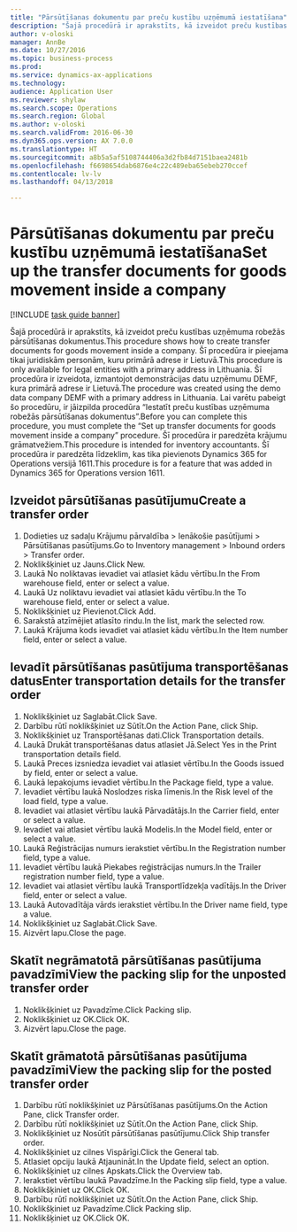 ```yaml
--- 
title: "Pārsūtīšanas dokumentu par preču kustību uzņēmumā iestatīšana"
description: "Šajā procedūrā ir aprakstīts, kā izveidot preču kustības uzņēmuma robežās pārsūtīšanas dokumentus."
author: v-oloski
manager: AnnBe
ms.date: 10/27/2016
ms.topic: business-process
ms.prod: 
ms.service: dynamics-ax-applications
ms.technology: 
audience: Application User
ms.reviewer: shylaw
ms.search.scope: Operations
ms.search.region: Global
ms.author: v-oloski
ms.search.validFrom: 2016-06-30
ms.dyn365.ops.version: AX 7.0.0
ms.translationtype: HT
ms.sourcegitcommit: a8b5a5af5108744406a3d2fb84d7151baea2481b
ms.openlocfilehash: f6698654dab6876e4c22c489eba65ebeb270ccef
ms.contentlocale: lv-lv
ms.lasthandoff: 04/13/2018

---
```

# <a name="set-up-the-transfer-documents-for-goods-movement-inside-a-company"></a><span data-ttu-id="51384-103">Pārsūtīšanas dokumentu par preču kustību uzņēmumā iestatīšana</span><span class="sxs-lookup"><span data-stu-id="51384-103">Set up the transfer documents for goods movement inside a company</span></span>

[!INCLUDE [task guide banner](../../includes/task-guide-banner.md)]

<span data-ttu-id="51384-104">Šajā procedūrā ir aprakstīts, kā izveidot preču kustības uzņēmuma robežās pārsūtīšanas dokumentus.</span><span class="sxs-lookup"><span data-stu-id="51384-104">This procedure shows how to create transfer documents for goods movement inside a company.</span></span> <span data-ttu-id="51384-105">Šī procedūra ir pieejama tikai juridiskām personām, kuru primārā adrese ir Lietuvā.</span><span class="sxs-lookup"><span data-stu-id="51384-105">This procedure is only available for legal entities with a primary address in Lithuania.</span></span> <span data-ttu-id="51384-106">Šī procedūra ir izveidota, izmantojot demonstrācijas datu uzņēmumu DEMF, kura primārā adrese ir Lietuvā.</span><span class="sxs-lookup"><span data-stu-id="51384-106">The procedure was created using the demo data company DEMF with a primary address in Lithuania.</span></span> <span data-ttu-id="51384-107">Lai varētu pabeigt šo procedūru, ir jāizpilda procedūra “Iestatīt preču kustības uzņēmuma robežās pārsūtīšanas dokumentus”.</span><span class="sxs-lookup"><span data-stu-id="51384-107">Before you can complete this procedure, you must complete the “Set up transfer documents for goods movement inside a company” procedure.</span></span> <span data-ttu-id="51384-108">Šī procedūra ir paredzēta krājumu grāmatvežiem.</span><span class="sxs-lookup"><span data-stu-id="51384-108">This procedure is intended for inventory accountants.</span></span> <span data-ttu-id="51384-109">Šī procedūra ir paredzēta līdzeklim, kas tika pievienots Dynamics 365 for Operations versijā 1611.</span><span class="sxs-lookup"><span data-stu-id="51384-109">This procedure is for a feature that was added in Dynamics 365 for Operations version 1611.</span></span>


## <a name="create-a-transfer-order"></a><span data-ttu-id="51384-110">Izveidot pārsūtīšanas pasūtījumu</span><span class="sxs-lookup"><span data-stu-id="51384-110">Create a transfer order</span></span>
1. <span data-ttu-id="51384-111">Dodieties uz sadaļu Krājumu pārvaldība > Ienākošie pasūtījumi > Pārsūtīšanas pasūtījums.</span><span class="sxs-lookup"><span data-stu-id="51384-111">Go to Inventory management > Inbound orders > Transfer order.</span></span>
2. <span data-ttu-id="51384-112">Noklikšķiniet uz Jauns.</span><span class="sxs-lookup"><span data-stu-id="51384-112">Click New.</span></span>
3. <span data-ttu-id="51384-113">Laukā No noliktavas ievadiet vai atlasiet kādu vērtību.</span><span class="sxs-lookup"><span data-stu-id="51384-113">In the From warehouse field, enter or select a value.</span></span>
4. <span data-ttu-id="51384-114">Laukā Uz noliktavu ievadiet vai atlasiet kādu vērtību.</span><span class="sxs-lookup"><span data-stu-id="51384-114">In the To warehouse field, enter or select a value.</span></span>
5. <span data-ttu-id="51384-115">Noklikšķiniet uz Pievienot.</span><span class="sxs-lookup"><span data-stu-id="51384-115">Click Add.</span></span>
6. <span data-ttu-id="51384-116">Sarakstā atzīmējiet atlasīto rindu.</span><span class="sxs-lookup"><span data-stu-id="51384-116">In the list, mark the selected row.</span></span>
7. <span data-ttu-id="51384-117">Laukā Krājuma kods ievadiet vai atlasiet kādu vērtību.</span><span class="sxs-lookup"><span data-stu-id="51384-117">In the Item number field, enter or select a value.</span></span>

## <a name="enter-transportation-details-for-the-transfer-order"></a><span data-ttu-id="51384-118">Ievadīt pārsūtīšanas pasūtījuma transportēšanas datus</span><span class="sxs-lookup"><span data-stu-id="51384-118">Enter transportation details for the transfer order</span></span>
1. <span data-ttu-id="51384-119">Noklikšķiniet uz Saglabāt.</span><span class="sxs-lookup"><span data-stu-id="51384-119">Click Save.</span></span>
2. <span data-ttu-id="51384-120">Darbību rūtī noklikšķiniet uz Sūtīt.</span><span class="sxs-lookup"><span data-stu-id="51384-120">On the Action Pane, click Ship.</span></span>
3. <span data-ttu-id="51384-121">Noklikšķiniet uz Transportēšanas dati.</span><span class="sxs-lookup"><span data-stu-id="51384-121">Click Transportation details.</span></span>
4. <span data-ttu-id="51384-122">Laukā Drukāt transportēšanas datus atlasiet Jā.</span><span class="sxs-lookup"><span data-stu-id="51384-122">Select Yes in the Print transportation details field.</span></span>
5. <span data-ttu-id="51384-123">Laukā Preces izsniedza ievadiet vai atlasiet vērtību.</span><span class="sxs-lookup"><span data-stu-id="51384-123">In the Goods issued by field, enter or select a value.</span></span>
6. <span data-ttu-id="51384-124">Laukā Iepakojums ievadiet vērtību.</span><span class="sxs-lookup"><span data-stu-id="51384-124">In the Package field, type a value.</span></span>
7. <span data-ttu-id="51384-125">Ievadiet vērtību laukā Noslodzes riska līmenis.</span><span class="sxs-lookup"><span data-stu-id="51384-125">In the Risk level of the load field, type a value.</span></span>
8. <span data-ttu-id="51384-126">Ievadiet vai atlasiet vērtību laukā Pārvadātājs.</span><span class="sxs-lookup"><span data-stu-id="51384-126">In the Carrier field, enter or select a value.</span></span>
9. <span data-ttu-id="51384-127">Ievadiet vai atlasiet vērtību laukā Modelis.</span><span class="sxs-lookup"><span data-stu-id="51384-127">In the Model field, enter or select a value.</span></span>
10. <span data-ttu-id="51384-128">Laukā Reģistrācijas numurs ierakstiet vērtību.</span><span class="sxs-lookup"><span data-stu-id="51384-128">In the Registration number field, type a value.</span></span>
11. <span data-ttu-id="51384-129">Ievadiet vērtību laukā Piekabes reģistrācijas numurs.</span><span class="sxs-lookup"><span data-stu-id="51384-129">In the Trailer registration number field, type a value.</span></span>
12. <span data-ttu-id="51384-130">Ievadiet vai atlasiet vērtību laukā Transportlīdzekļa vadītājs.</span><span class="sxs-lookup"><span data-stu-id="51384-130">In the Driver field, enter or select a value.</span></span>
13. <span data-ttu-id="51384-131">Laukā Autovadītāja vārds ierakstiet vērtību.</span><span class="sxs-lookup"><span data-stu-id="51384-131">In the Driver name field, type a value.</span></span>
14. <span data-ttu-id="51384-132">Noklikšķiniet uz Saglabāt.</span><span class="sxs-lookup"><span data-stu-id="51384-132">Click Save.</span></span>
15. <span data-ttu-id="51384-133">Aizvērt lapu.</span><span class="sxs-lookup"><span data-stu-id="51384-133">Close the page.</span></span>

## <a name="view-the-packing-slip-for-the-unposted-transfer-order"></a><span data-ttu-id="51384-134">Skatīt negrāmatotā pārsūtīšanas pasūtījuma pavadzīmi</span><span class="sxs-lookup"><span data-stu-id="51384-134">View the packing slip for the unposted transfer order</span></span>
1. <span data-ttu-id="51384-135">Noklikšķiniet uz Pavadzīme.</span><span class="sxs-lookup"><span data-stu-id="51384-135">Click Packing slip.</span></span>
2. <span data-ttu-id="51384-136">Noklikšķiniet uz OK.</span><span class="sxs-lookup"><span data-stu-id="51384-136">Click OK.</span></span>
3. <span data-ttu-id="51384-137">Aizvērt lapu.</span><span class="sxs-lookup"><span data-stu-id="51384-137">Close the page.</span></span>

## <a name="view-the-packing-slip-for-the-posted-transfer-order"></a><span data-ttu-id="51384-138">Skatīt grāmatotā pārsūtīšanas pasūtījuma pavadzīmi</span><span class="sxs-lookup"><span data-stu-id="51384-138">View the packing slip for the posted transfer order</span></span>
1. <span data-ttu-id="51384-139">Darbību rūtī noklikšķiniet uz Pārsūtīšanas pasūtījums.</span><span class="sxs-lookup"><span data-stu-id="51384-139">On the Action Pane, click Transfer order.</span></span>
2. <span data-ttu-id="51384-140">Darbību rūtī noklikšķiniet uz Sūtīt.</span><span class="sxs-lookup"><span data-stu-id="51384-140">On the Action Pane, click Ship.</span></span>
3. <span data-ttu-id="51384-141">Noklikšķiniet uz Nosūtīt pārsūtīšanas pasūtījumu.</span><span class="sxs-lookup"><span data-stu-id="51384-141">Click Ship transfer order.</span></span>
4. <span data-ttu-id="51384-142">Noklikšķiniet uz cilnes Vispārīgi.</span><span class="sxs-lookup"><span data-stu-id="51384-142">Click the General tab.</span></span>
5. <span data-ttu-id="51384-143">Atlasiet opciju laukā Atjaunināt.</span><span class="sxs-lookup"><span data-stu-id="51384-143">In the Update field, select an option.</span></span>
6. <span data-ttu-id="51384-144">Noklikšķiniet uz cilnes Apskats.</span><span class="sxs-lookup"><span data-stu-id="51384-144">Click the Overview tab.</span></span>
7. <span data-ttu-id="51384-145">Ierakstiet vērtību laukā Pavadzīme.</span><span class="sxs-lookup"><span data-stu-id="51384-145">In the Packing slip field, type a value.</span></span>
8. <span data-ttu-id="51384-146">Noklikšķiniet uz OK.</span><span class="sxs-lookup"><span data-stu-id="51384-146">Click OK.</span></span>
9. <span data-ttu-id="51384-147">Darbību rūtī noklikšķiniet uz Sūtīt.</span><span class="sxs-lookup"><span data-stu-id="51384-147">On the Action Pane, click Ship.</span></span>
10. <span data-ttu-id="51384-148">Noklikšķiniet uz Pavadzīme.</span><span class="sxs-lookup"><span data-stu-id="51384-148">Click Packing slip.</span></span>
11. <span data-ttu-id="51384-149">Noklikšķiniet uz OK.</span><span class="sxs-lookup"><span data-stu-id="51384-149">Click OK.</span></span>


